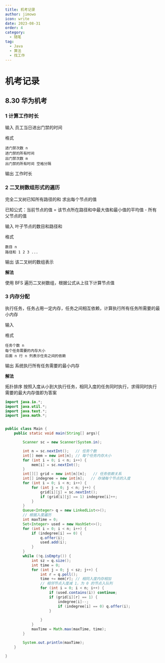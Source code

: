 ```yaml
---
title: 机考记录
author: jimowo
icon: write
date: 2023-08-31
order: 4
category:
  - 随笔
tag:
  - Java
  - 算法
  - 找工作
---
```


# 机考记录

## 8.30 华为机考

### 1 计算工作时长

输入 员工当日进出门禁的时间

格式

```
进门禁次数 n
进门禁的所有时间
出门禁次数 m
出门禁的所有时间 空格分隔
```

输出 工作时长



### 2 二叉树数组形式的遍历

完全二叉树已知所有路径的和 求出每个节点的值

已知公式：当前节点的值 = 该节点所在路径和中最大值和最小值的平均值 - 所有父节点的值

输入 叶子节点的数目和路径和

格式

```
数目 n
路径和 1 2 3 ...
```

输出 该二叉树的数组表示

**解法**

使用 BFS 遍历二叉树数组，根据公式从上往下计算节点值

### 3 内存分配

执行任务，任务占用一定内存，任务之间相互依赖，计算执行所有任务所需要的最小内存

输入

格式

```
任务个数 n
每个任务需要的内存大小
后面 n 行 n 列表示任务之间的依赖
```

输出 系统执行所有任务需要的最小内存

**解法**

拓扑排序 按照入度从小到大执行任务，相同入度的任务同时执行，求得同时执行需要的最大内存值即为答案

```java
import java.io.*;
import java.util.*;
import java.text.*;
import java.math.*;


public class Main {
    public static void main(String[] args){

        Scanner sc = new Scanner(System.in);

        int n = sc.nextInt();   // 任务个数
        int[] mem = new int[n]; // 每个任务内存大小
        for (int i = 0; i < n; i++) {
            mem[i] = sc.nextInt();
        }
        int[][] grid = new int[n][n];   // 任务依赖关系
        int[] indegree = new int[n];   // 存储每个节点的入度
        for (int i = 0; i < n; i++) {
            for (int j = 0; j < n; j++) {
                grid[i][j] = sc.nextInt();
                if (grid[i][j] == 1) indegree[i]++;
            }
        }
        Queue<Integer> q = new LinkedList<>();
        // 根据入度遍历
        int maxTime = 0;
        Set<Integer> used = new HashSet<>();
        for (int i = 0; i < n; i++) {
            if (indegree[i] == 0) {
                q.offer(i);
                used.add(i);
            }
        }
        while (!q.isEmpty()) {
            int sz = q.size();
            int time = 0;
            for (int j = 0; j < sz; j++) {
                int r = q.poll();
                time += mem[r];	// 相同入度内存相加
                // 相邻节点入度减 1，为 0 的节点入队列
                for (int i = 0; i < n; i++) {
                    if (used.contains(i)) continue;
                    if (grid[i][r] == 1) {
                        indegree[i]--;
                        if (indegree[i] == 0) q.offer(i);
                    }
                    
                }
            }
            maxTime = Math.max(maxTime, time);
        }

        System.out.println(maxTime);
    }

}

```

